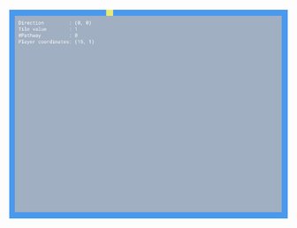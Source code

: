 ![pacxon_demo.gif](https://github.com/nishnat-rishi/pacxon/blob/master/media/pacxon_demo.gif?raw=true)